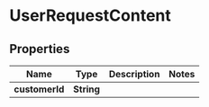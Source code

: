 

# UserRequestContent


## Properties

| Name | Type | Description | Notes |
|------------ | ------------- | ------------- | -------------|
|**customerId** | **String** |  |  |



